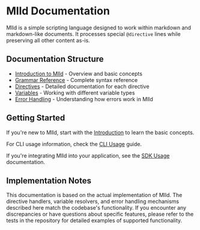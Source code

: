 # Mlld Documentation

Mlld is a simple scripting language designed to work within markdown and markdown-like documents. It processes special `@directive` lines while preserving all other content as-is.

## Documentation Structure

- [Introduction to Mlld](./introduction.md) - Overview and basic concepts
- [Grammar Reference](./grammar-reference.md) - Complete syntax reference
- [Directives](./directives/README.md) - Detailed documentation for each directive
- [Variables](./variables.md) - Working with different variable types
- [Error Handling](./error-handling.md) - Understanding how errors work in Mlld

## Getting Started

If you're new to Mlld, start with the [Introduction](./introduction.md) to learn the basic concepts.

For CLI usage information, check the [CLI Usage](./cli-usage.md) guide.

If you're integrating Mlld into your application, see the [SDK Usage](./sdk-usage.md) documentation.

## Implementation Notes

This documentation is based on the actual implementation of Mlld. The directive handlers, variable resolvers, and error handling mechanisms described here match the codebase's functionality. If you encounter any discrepancies or have questions about specific features, please refer to the tests in the repository for detailed examples of supported functionality.